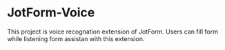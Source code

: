 # JotForm-Voice
 This project is voice recognation extension of JotForm. Users can fill form while listening form assistan with this extension.
